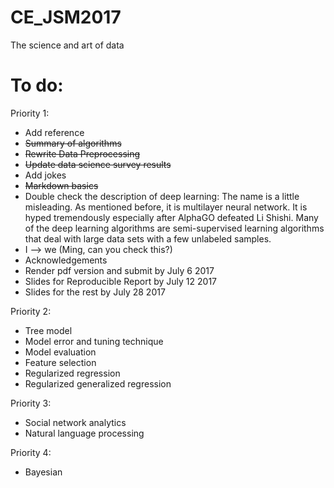 # CE_JSM2017
The science and art of data

# To do:

Priority 1:

- Add reference
- ~~Summary of algorithms~~
- ~~Rewrite Data Preprocessing~~
- ~~Update data science survey results~~
- Add jokes
- ~~Markdown basics~~
- Double check the description of deep learning: The name is a little misleading. As mentioned before, it is multilayer neural network. It is hyped tremendously especially after AlphaGO defeated Li Shishi. Many of the deep learning algorithms are semi-supervised learning algorithms that deal with large data sets with a few unlabeled samples. 
- I --> we (Ming, can you check this?)
- Acknowledgements
- Render pdf version and submit by July 6 2017
- Slides for Reproducible Report by July 12 2017
- Slides for the rest by July 28 2017

Priority 2: 

- Tree model 
- Model error and tuning technique
- Model evaluation
- Feature selection
- Regularized regression
- Regularized generalized regression

Priority 3:

- Social network analytics
- Natural language processing

Priority 4:
- Bayesian
